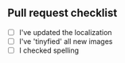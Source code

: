 ## Pull request checklist

- [ ] I've updated the localization
- [ ] I've 'tinyfied' all new images
- [ ] I checked spelling
